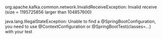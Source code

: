 org.apache.kafka.common.network.InvalidReceiveException: Invalid receive (size = 1195725856 larger than 104857600)

java.lang.IllegalStateException: Unable to find a @SpringBootConfiguration, you need to use @ContextConfiguration or @SpringBootTest(classes=...) with your test
	
